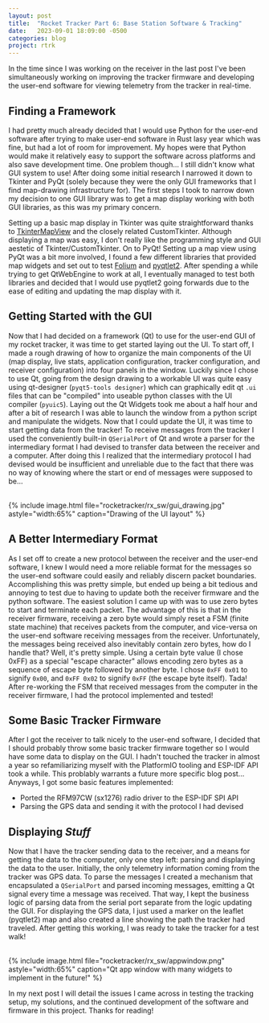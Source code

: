 ```yaml
---
layout: post
title:  "Rocket Tracker Part 6: Base Station Software & Tracking"
date:   2023-09-01 18:09:00 -0500
categories: blog
project: rtrk
---
```


In the time since I was working on the receiver in the last post I've been simultaneously working on improving the tracker firmware and developing the user-end software for viewing telemetry from the tracker in real-time.

## Finding a Framework

I had pretty much already decided that I would use Python for the user-end software after trying to make user-end software in Rust lasy year which was fine, but had a lot of room for improvement. My hopes were that Python would make it relatively easy to support the software across platforms and also save development time. One problem though... I still didn't know what GUI system to use! After doing some initial research I narrowed it down to Tkinter and PyQt (solely because they were the only GUI frameworks that I find map-drawing infrastructure for). The first steps I took to narrow down my decision to one GUI library was to get a map display working with both GUI libraries, as this was my primary concern. 

Setting up a basic map display in Tkinter was quite straightforward thanks to [TkinterMapView](https://github.com/TomSchimansky/TkinterMapView) and the closely related CustomTkinter. Although displaying a map was easy, I don't really like the programming style and GUI aestetic of Tkinter/CustomTkinter. On to PyQt! Setting up a map view using PyQt was a bit more involved, I found a few different libraries that provided map widgets and set out to test [Folium](https://github.com/python-visualization/folium) and [pyqtlet2](https://github.com/JaWeilBaum/pyqtlet2). After spending a while trying to get QtWebEngine to work at all, I eventually managed to test both libraries and decided that I would use pyqtlet2 going forwards due to the ease of editing and updating the map display with it.

## Getting Started with the GUI

Now that I had decided on a framework (Qt) to use for the user-end GUI of my rocket tracker, it was time to get started laying out the UI. To start off, I made a rough drawing of how to organize the main components of the UI (map display, live stats, application configuration, tracker configuration, and receiver configuration) into four panels in the window. Luckily since I chose to use Qt, going from the design drawing to a workable UI was quite easy using qt-designer (`pyqt5-tools designer`) which can graphically edit qt `.ui` files that can be "compiled" into useable python classes with the UI compiler (`pyuic5`). Laying out the Qt Widgets took me about a half hour and after a bit of research I was able to launch the window from a python script and manipulate the widgets. Now that I could update the UI, it was time to start getting data from the tracker! To receive messages from the tracker I used the conveniently built-in `QSerialPort` of Qt and wrote a parser for the intermediary format I had devised to transfer data between the receiver and a computer. After doing this I realized that the intermediary protocol I had devised would be insufficient and unreliable due to the fact that there was no way of knowing where the start or end of messages were supposed to be...

 <br/>
{% include image.html file="rocketracker/rx_sw/gui_drawing.jpg" astyle="width:65%" caption="Drawing of the UI layout" %}

## A Better Intermediary Format

As I set off to create a new protocol between the receiver and the user-end software, I knew I would need a more reliable format for the messages so the user-end software could easily and reliably discern packet boundaries. Accomplishing this was pretty simple, but ended up being a bit tedious and annoying to test due to having to update both the receiver firmware and the python software. The easiest solution I came up with was to use zero bytes to start and terminate each packet. The advantage of this is that in the receiver firmware, receiving a zero byte would simply reset a FSM (finite state machine) that receives packets from the computer, and vice-versa on the user-end software receiving messages from the receiver. Unfortunately, the messages being received also inevitably contain zero bytes, how do I handle that? Well, it's pretty simple. Using a certain byte value (I chose 0xFF) as a special "escape character" allows encoding zero bytes as a sequence of escape byte followed by another byte. I chose `0xFF 0x01` to signify `0x00`, and `0xFF 0x02` to signify `0xFF` (the escape byte itself). Tada! After re-working the FSM that received messages from the computer in the receiver firmware, I had the protocol implemented and tested!

## 	Some Basic Tracker Firmware

After I got the receiver to talk nicely to the user-end software, I decided that I should probably throw some basic tracker firmware together so I would have some data to display on the GUI. I hadn't touched the tracker in almost a year so refamiliarizing myself with the PlatformIO tooling and ESP-IDF API took a while. This problably warrants a future more specific blog post... 
Anyways, I got some basic features implemented:

- Ported the RFM97CW (sx1276) radio driver to the ESP-IDF SPI API
- Parsing the GPS data and sending it with the protocol I had devised

## Displaying *Stuff*

Now that I have the tracker sending data to the receiver, and a means for getting the data to the computer, only one step left: parsing and displaying the data to the user. Initially, the only telemetry information coming from the tracker was GPS data. To parse the messages I created a mechanism that encapsulated a `QSerialPort` and parsed incoming messages, emitting a Qt signal every time a message was received. That way, I kept the business  logic of parsing data from the serial port separate from the logic updating the GUI. For displaying the GPS data, I just used a marker on the leaflet (pyqtlet2) map and also created a line showing the path the tracker had traveled. After getting this working, I was ready to take the tracker for a test walk!

 <br/>
{% include image.html file="rocketracker/rx_sw/appwindow.png" astyle="width:65%" caption="Qt app window with many widgets to implement in the future!" %}

In my next post I will detail the issues I came across in testing the tracking setup, my solutions, and the continued development of the software and firmware in this project. Thanks for reading!